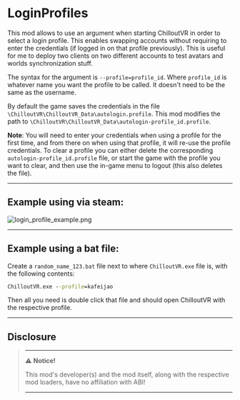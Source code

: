# LoginProfiles

This mod allows to use an argument when starting ChilloutVR in order to select a login profile. This enables
swapping accounts without requiring to enter the credentials (if logged in on that profile previously).
This is useful for me to deploy two clients on two different
accounts to test avatars and worlds synchronization stuff.

The syntax for the argument is `--profile=profile_id`. Where `profile_id` is whatever name you want the profile to be called.
It doesn't need to be the same as the username.

By default the game saves the credentials in the file `\ChilloutVR\ChilloutVR_Data\autologin.profile`. This mod modifies
the path to `\ChilloutVR\ChilloutVR_Data\autologin-profile_id.profile`.

**Note**: You will need to enter your credentials when using a profile for the first time, and from there on when using
that profile, it will re-use the profile credentials. To clear a profile you can either delete
the corresponding `autologin-profile_id.profile` file,
or start the game with the profile you want to clear, and then use the in-game menu to logout (this also deletes the file).

---

## Example using via steam:

![login_profile_example.png](login_profile_example.png)

---

## Example using a bat file:

Create a `random_name_123.bat` file next to where `ChilloutVR.exe` file is, with the following contents:

```bat
ChilloutVR.exe --profile=kafeijao
```

Then all you need is double click that file and should open ChilloutVR with the respective profile.

---

## Disclosure

> ---
> ⚠️ **Notice!**  
>
> This mod's developer(s) and the mod itself, along with the respective mod loaders, have no affiliation with ABI!
>
> ---
